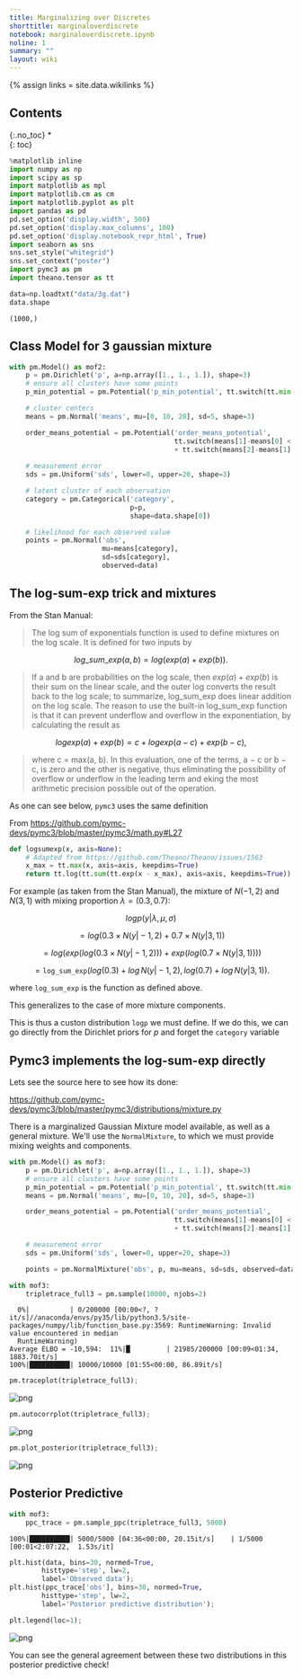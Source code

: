 ```yaml
---
title: Marginalizing over Discretes
shorttitle: marginaloverdiscrete
notebook: marginaloverdiscrete.ipynb
noline: 1
summary: ""
layout: wiki
---
```

{% assign links = site.data.wikilinks %}

## Contents
{:.no_toc}
*  
{: toc}



```python
%matplotlib inline
import numpy as np
import scipy as sp
import matplotlib as mpl
import matplotlib.cm as cm
import matplotlib.pyplot as plt
import pandas as pd
pd.set_option('display.width', 500)
pd.set_option('display.max_columns', 100)
pd.set_option('display.notebook_repr_html', True)
import seaborn as sns
sns.set_style("whitegrid")
sns.set_context("poster")
import pymc3 as pm
import theano.tensor as tt
```






```python
data=np.loadtxt("data/3g.dat")
data.shape
```





    (1000,)



## Class Model for 3 gaussian mixture

```python
with pm.Model() as mof2:
    p = pm.Dirichlet('p', a=np.array([1., 1., 1.]), shape=3)
    # ensure all clusters have some points
    p_min_potential = pm.Potential('p_min_potential', tt.switch(tt.min(p) < .1, -np.inf, 0))

    # cluster centers
    means = pm.Normal('means', mu=[0, 10, 20], sd=5, shape=3)

    order_means_potential = pm.Potential('order_means_potential',
                                         tt.switch(means[1]-means[0] < 0, -np.inf, 0)
                                         + tt.switch(means[2]-means[1] < 0, -np.inf, 0))
                                         
    # measurement error
    sds = pm.Uniform('sds', lower=0, upper=20, shape=3)

    # latent cluster of each observation
    category = pm.Categorical('category',
                              p=p,
                              shape=data.shape[0])

    # likelihood for each observed value
    points = pm.Normal('obs',
                       mu=means[category],
                       sd=sds[category],
                       observed=data)
```

## The log-sum-exp trick and mixtures

From the Stan Manual:

>The log sum of exponentials function is used to define mixtures on the log scale. It is defined for two inputs by

$$log\_sum\_exp(a, b) = log(exp(a) + exp(b)).$$

>If a and b are probabilities on the log scale, then $exp(a) + exp(b)$ is their sum on the linear scale, and the outer log converts the result back to the log scale; to summarize, log_sum_exp does linear addition on the log scale. The reason to use the built-in log_sum_exp function is that it can prevent underflow and overflow in the exponentiation, by calculating the result as

$$log  exp(a) + exp(b)  = c + log  exp(a − c) + exp(b − c)  ,$$

>where c = max(a, b). In this evaluation, one of the terms, a − c or b − c, is zero and the other is negative, thus eliminating the possibility of overflow or underflow in the leading term and eking the most arithmetic precision possible out of the operation.

As one can see below, `pymc3` uses the same definition

From https://github.com/pymc-devs/pymc3/blob/master/pymc3/math.py#L27

```python
def logsumexp(x, axis=None):
    # Adapted from https://github.com/Theano/Theano/issues/1563
    x_max = tt.max(x, axis=axis, keepdims=True)
    return tt.log(tt.sum(tt.exp(x - x_max), axis=axis, keepdims=True)) + x_max
```

For example (as taken from the Stan Manual), the mixture of $N(−1, 2)$ and $N(3, 1)$ with mixing proportion $\lambda = (0.3, 0.7)$:

$$logp(y \vert \lambda, \mu, \sigma)$$

$$= log\left(0.3×N(y \vert −1,2) + 0.7×N(y \vert 3,1)\right)$$

$$= log\left(exp(log(0.3 × N(y \vert − 1, 2)))  + exp(log(0.7 × N(y \vert 3, 1))) \right)$$

$$= \mathtt{log\_sum\_exp}\left(log(0.3) + log\,N(y \vert − 1, 2), log(0.7) + log\, N(y \vert 3, 1) \right).$$

where `log_sum_exp` is the function as defined above.

This generalizes to the case of more mixture components.

This is thus a custon distribution `logp` we must define. If we do this, we can go directly from the Dirichlet priors for $p$ and forget the `category` variable

## Pymc3 implements the log-sum-exp directly

Lets see the source here to see how its done:

https://github.com/pymc-devs/pymc3/blob/master/pymc3/distributions/mixture.py

There is a marginalized Gaussian Mixture model available, as well as a general mixture. We'll use the `NormalMixture`, to which we must provide mixing weights and components.



```python
with pm.Model() as mof3:
    p = pm.Dirichlet('p', a=np.array([1., 1., 1.]), shape=3)
    # ensure all clusters have some points
    p_min_potential = pm.Potential('p_min_potential', tt.switch(tt.min(p) < .1, -np.inf, 0))
    means = pm.Normal('means', mu=[0, 10, 20], sd=5, shape=3)

    order_means_potential = pm.Potential('order_means_potential',
                                         tt.switch(means[1]-means[0] < 0, -np.inf, 0)
                                         + tt.switch(means[2]-means[1] < 0, -np.inf, 0))

    # measurement error
    sds = pm.Uniform('sds', lower=0, upper=20, shape=3)

    points = pm.NormalMixture('obs', p, mu=means, sd=sds, observed=data)

```




```python
with mof3:
    tripletrace_full3 = pm.sample(10000, njobs=2)
```


      0%|          | 0/200000 [00:00<?, ?it/s]//anaconda/envs/py35/lib/python3.5/site-packages/numpy/lib/function_base.py:3569: RuntimeWarning: Invalid value encountered in median
      RuntimeWarning)
    Average ELBO = -10,594:  11%|█         | 21985/200000 [00:09<01:34, 1883.70it/s]
    100%|██████████| 10000/10000 [01:55<00:00, 86.89it/s]




```python
pm.traceplot(tripletrace_full3);
```



![png](marginaloverdiscrete_files/marginaloverdiscrete_9_0.png)




```python
pm.autocorrplot(tripletrace_full3);
```



![png](marginaloverdiscrete_files/marginaloverdiscrete_10_0.png)




```python
pm.plot_posterior(tripletrace_full3);
```



![png](marginaloverdiscrete_files/marginaloverdiscrete_11_0.png)


## Posterior Predictive



```python
with mof3:
    ppc_trace = pm.sample_ppc(tripletrace_full3, 5000)
```


    100%|██████████| 5000/5000 [04:36<00:00, 20.15it/s]    | 1/5000 [00:01<2:07:22,  1.53s/it]




```python
plt.hist(data, bins=30, normed=True,
        histtype='step', lw=2,
        label='Observed data');
plt.hist(ppc_trace['obs'], bins=30, normed=True,
        histtype='step', lw=2,
        label='Posterior predictive distribution');

plt.legend(loc=1);
```



![png](marginaloverdiscrete_files/marginaloverdiscrete_14_0.png)


You can see the general agreement between these two distributions in this posterior predictive check!
